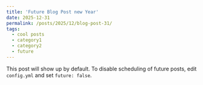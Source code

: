 ```yaml
---
title: 'Future Blog Post new Year'
date: 2025-12-31
permalink: /posts/2025/12/blog-post-31/
tags:
  - cool posts
  - category1
  - category2
  - future
---
```


This post will show up by default. To disable scheduling of future posts, edit `config.yml` and set `future: false`. 
